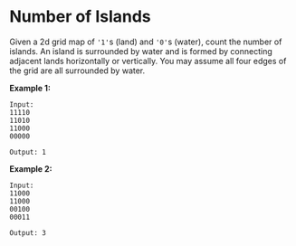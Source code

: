 # Number of Islands

Given a 2d grid map of `'1'`s (land) and `'0'`s (water), count the number of islands. An island is surrounded by water and is formed by connecting adjacent lands horizontally or vertically. You may assume all four edges of the grid are all surrounded by water.

**Example 1:**

```pseudo
Input:
11110
11010
11000
00000

Output: 1
```

**Example 2:**

```pseudo
Input:
11000
11000
00100
00011

Output: 3
```
